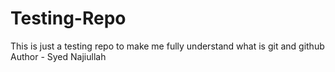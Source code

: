 # Testing-Repo
This is just a testing repo to make me fully understand what is git and github
<br>
Author - Syed Najiullah
